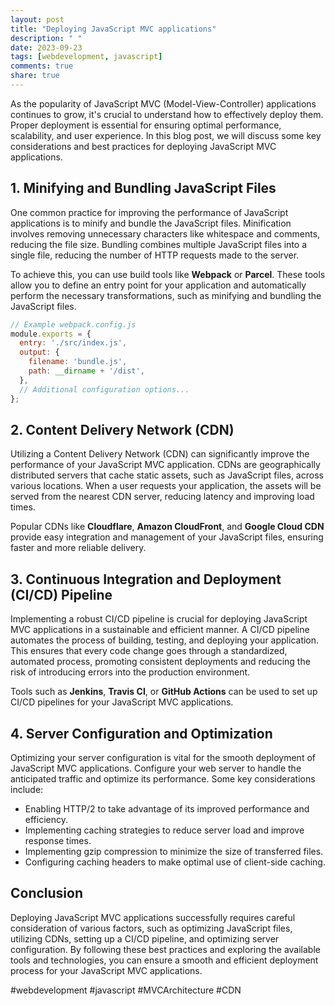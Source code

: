 ```yaml
---
layout: post
title: "Deploying JavaScript MVC applications"
description: " "
date: 2023-09-23
tags: [webdevelopment, javascript]
comments: true
share: true
---
```


As the popularity of JavaScript MVC (Model-View-Controller) applications continues to grow, it's crucial to understand how to effectively deploy them. Proper deployment is essential for ensuring optimal performance, scalability, and user experience. In this blog post, we will discuss some key considerations and best practices for deploying JavaScript MVC applications.

## 1. Minifying and Bundling JavaScript Files

One common practice for improving the performance of JavaScript applications is to minify and bundle the JavaScript files. Minification involves removing unnecessary characters like whitespace and comments, reducing the file size. Bundling combines multiple JavaScript files into a single file, reducing the number of HTTP requests made to the server.

To achieve this, you can use build tools like **Webpack** or **Parcel**. These tools allow you to define an entry point for your application and automatically perform the necessary transformations, such as minifying and bundling the JavaScript files.

```javascript
// Example webpack.config.js
module.exports = {
  entry: './src/index.js',
  output: {
    filename: 'bundle.js',
    path: __dirname + '/dist',
  },
  // Additional configuration options...
};
```

## 2. Content Delivery Network (CDN)

Utilizing a Content Delivery Network (CDN) can significantly improve the performance of your JavaScript MVC application. CDNs are geographically distributed servers that cache static assets, such as JavaScript files, across various locations. When a user requests your application, the assets will be served from the nearest CDN server, reducing latency and improving load times.

Popular CDNs like **Cloudflare**, **Amazon CloudFront**, and **Google Cloud CDN** provide easy integration and management of your JavaScript files, ensuring faster and more reliable delivery.

## 3. Continuous Integration and Deployment (CI/CD) Pipeline

Implementing a robust CI/CD pipeline is crucial for deploying JavaScript MVC applications in a sustainable and efficient manner. A CI/CD pipeline automates the process of building, testing, and deploying your application. This ensures that every code change goes through a standardized, automated process, promoting consistent deployments and reducing the risk of introducing errors into the production environment.

Tools such as **Jenkins**, **Travis CI**, or **GitHub Actions** can be used to set up CI/CD pipelines for your JavaScript MVC applications.

## 4. Server Configuration and Optimization

Optimizing your server configuration is vital for the smooth deployment of JavaScript MVC applications. Configure your web server to handle the anticipated traffic and optimize its performance. Some key considerations include:

- Enabling HTTP/2 to take advantage of its improved performance and efficiency.
- Implementing caching strategies to reduce server load and improve response times.
- Implementing gzip compression to minimize the size of transferred files.
- Configuring caching headers to make optimal use of client-side caching.

## Conclusion

Deploying JavaScript MVC applications successfully requires careful consideration of various factors, such as optimizing JavaScript files, utilizing CDNs, setting up a CI/CD pipeline, and optimizing server configuration. By following these best practices and exploring the available tools and technologies, you can ensure a smooth and efficient deployment process for your JavaScript MVC applications.

#webdevelopment #javascript #MVCArchitecture #CDN